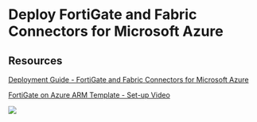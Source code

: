 # Deploy FortiGate and Fabric Connectors for Microsoft Azure

## Resources

[Deployment Guide - FortiGate and Fabric Connectors for Microsoft Azure](https://www.fortinet.com/content/dam/maindam/PUBLIC/02_MARKETING/02_Collateral/DeploymentGuide/DG-FortiGate-on-Azure.pdf)

[FortiGate on Azure ARM Template - Set-up Video](https://www.youtube.com/watch?v=Z9VWg4tGO84)

<a href="https://portal.azure.com/#create/Microsoft.Template/uri/https%3A%2F%2Fraw.githubusercontent.com%2Ffortinetsolutions%2FAzure-Templates%2Fmaster%2FFortiGate%2FAzure-Fabric-Connector%2Fmaintemplate.json" target="_blank">
    <img src="http://azuredeploy.net/deploybutton.png"/>
